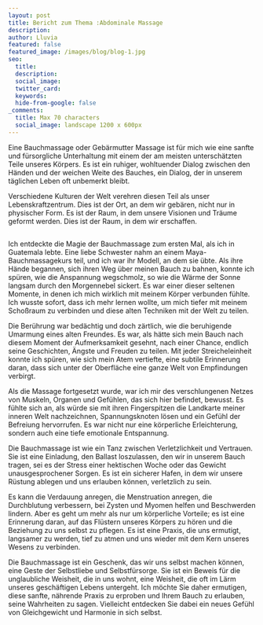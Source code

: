 ```yaml
---
layout: post
title: Bericht zum Thema :Abdominale Massage
description:
author: Lluvia
featured: false
featured_image: /images/blog/blog-1.jpg
seo:
  title:
  description:
  social_image:
  twitter_card:
  keywords:
  hide-from-google: false
_comments:
  title: Max 70 characters
  social_image: landscape 1200 x 600px
---
```

Eine Bauchmassage oder Gebärmutter Massage ist für mich wie eine sanfte und fürsorgliche Unterhaltung mit einem der am meisten unterschätzten Teile unseres Körpers. Es ist ein ruhiger, wohltuender Dialog zwischen den Händen und der weichen Weite des Bauches, ein Dialog, der in unserem täglichen Leben oft unbemerkt bleibt.

Verschiedene Kulturen der Welt verehren diesen Teil als unser Lebenskraftzentrum. Dies ist der Ort, an dem wir gebären, nicht nur in physischer Form. Es ist der Raum, in dem unsere Visionen und Träume geformt werden. Dies ist der Raum, in dem wir erschaffen.

![](data:image/png;base64,iVBORw0KGgoAAAANSUhEUgAAAAEAAAABCAYAAAAfFcSJAAAAAXNSR0IArs4c6QAAAA1JREFUGFdj+P///38ACfsD/QVDRcoAAAAASUVORK5CYII=)

Ich entdeckte die Magie der Bauchmassage zum ersten Mal, als ich in Guatemala lebte. Eine liebe Schwester nahm an einem Maya-Bauchmassagekurs teil, und ich war ihr Modell, an dem sie übte. Als ihre Hände begannen, sich ihren Weg über meinen Bauch zu bahnen, konnte ich spüren, wie die Anspannung wegschmolz, so wie die Wärme der Sonne langsam durch den Morgennebel sickert. Es war einer dieser seltenen Momente, in denen ich mich wirklich mit meinem Körper verbunden fühlte. Ich wusste sofort, dass ich mehr lernen wollte, um mich tiefer mit meinem Schoßraum zu verbinden und diese alten Techniken mit der Welt zu teilen.

Die Berührung war bedächtig und doch zärtlich, wie die beruhigende Umarmung eines alten Freundes. Es war, als hätte sich mein Bauch nach diesem Moment der Aufmerksamkeit gesehnt, nach einer Chance, endlich seine Geschichten, Ängste und Freuden zu teilen. Mit jeder Streicheleinheit konnte ich spüren, wie sich mein Atem vertiefte, eine subtile Erinnerung daran, dass sich unter der Oberfläche eine ganze Welt von Empfindungen verbirgt.

Als die Massage fortgesetzt wurde, war ich mir des verschlungenen Netzes von Muskeln, Organen und Gefühlen, das sich hier befindet, bewusst. Es fühlte sich an, als würde sie mit ihren Fingerspitzen die Landkarte meiner inneren Welt nachzeichnen, Spannungsknoten lösen und ein Gefühl der Befreiung hervorrufen. Es war nicht nur eine körperliche Erleichterung, sondern auch eine tiefe emotionale Entspannung.

Die Bauchmassage ist wie ein Tanz zwischen Verletzlichkeit und Vertrauen. Sie ist eine Einladung, den Ballast loszulassen, den wir in unserem Bauch tragen, sei es der Stress einer hektischen Woche oder das Gewicht unausgesprochener Sorgen. Es ist ein sicherer Hafen, in dem wir unsere Rüstung ablegen und uns erlauben können, verletzlich zu sein.

Es kann die Verdauung anregen, die Menstruation anregen, die Durchblutung verbessern, bei Zysten und Myomen helfen und Beschwerden lindern. Aber es geht um mehr als nur um körperliche Vorteile; es ist eine Erinnerung daran, auf das Flüstern unseres Körpers zu hören und die Beziehung zu uns selbst zu pflegen. Es ist eine Praxis, die uns ermutigt, langsamer zu werden, tief zu atmen und uns wieder mit dem Kern unseres Wesens zu verbinden.

Die Bauchmassage ist ein Geschenk, das wir uns selbst machen können, eine Geste der Selbstliebe und Selbstfürsorge. Sie ist ein Beweis für die unglaubliche Weisheit, die in uns wohnt, eine Weisheit, die oft im Lärm unseres geschäftigen Lebens untergeht. Ich möchte Sie daher ermutigen, diese sanfte, nährende Praxis zu erproben und Ihrem Bauch zu erlauben, seine Wahrheiten zu sagen. Vielleicht entdecken Sie dabei ein neues Gefühl von Gleichgewicht und Harmonie in sich selbst.
